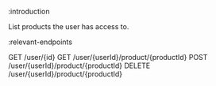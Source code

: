 :introduction

List products the user has access to.

:relevant-endpoints

GET /user/{id}
GET /user/{userId}/product/{productId}
POST /user/{userId}/product/{productId}
DELETE /user/{userId}/product/{productId}
